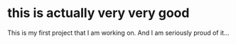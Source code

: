 # this is actually very very good 
This is my first project that I am working on. And I am seriously proud of it...